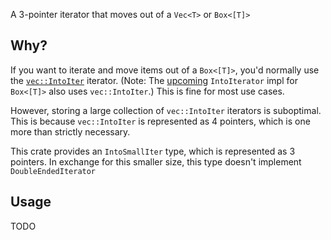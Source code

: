 A 3-pointer iterator that moves out of a `Vec<T>` or `Box<[T]>`

## Why?

If you want to iterate and move items out of a `Box<[T]>`, you'd normally use
the
[`vec::IntoIter`](https://doc.rust-lang.org/stable/std/vec/struct.IntoIter.html)
iterator. (Note: The [upcoming](https://github.com/rust-lang/rust/pull/124097)
`IntoIterator` impl for `Box<[T]>` also uses `vec::IntoIter`.) This is fine for
most use cases.

However, storing a large collection of `vec::IntoIter` iterators is suboptimal.
This is because `vec::IntoIter` is represented as 4 pointers, which is one more
than strictly necessary.

This crate provides an `IntoSmallIter` type, which is represented as 3 pointers.
In exchange for this smaller size, this type doesn't implement
`DoubleEndedIterator`

## Usage

TODO